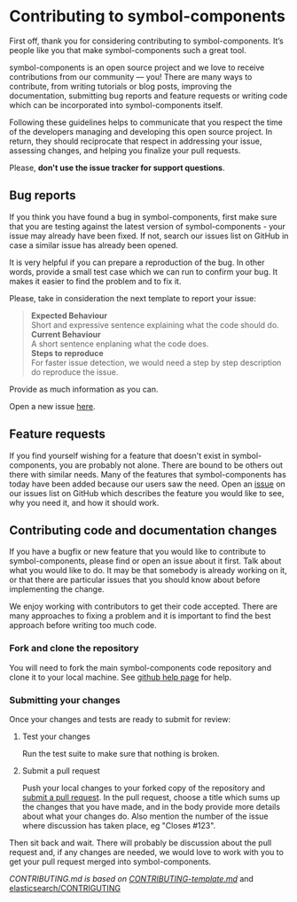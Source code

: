 # Contributing to symbol-components

First off, thank you for considering contributing to symbol-components.
It’s people like you that make symbol-components such a great tool.

symbol-components is an open source project and we love to receive contributions from
our community — you! There are many ways to contribute, from writing tutorials or blog
posts, improving the documentation, submitting bug reports and feature requests or
writing code which can be incorporated into symbol-components itself.

Following these guidelines helps to communicate that you respect the time of
the developers managing and developing this open source project. In return,
they should reciprocate that respect in addressing your issue, assessing changes,
and helping you finalize your pull requests.

Please, **don't use the issue tracker for support questions**.

## Bug reports

If you think you have found a bug in symbol-components, first make sure that you
are testing against the latest version of symbol-components - your issue may already
have been fixed. If not, search our issues list on GitHub in case a similar
issue has already been opened.

It is very helpful if you can prepare a reproduction of the bug. In other words,
provide a small test case which we can run to confirm your bug. It makes it easier to
find the problem and to fix it.

Please, take in consideration the next template to report your issue:

> **Expected Behaviour**\
> Short and expressive sentence explaining what the code should do.\
> **Current Behaviour**\
> A short sentence enplaning what the code does. \
> **Steps to reproduce**\
> For faster issue detection, we would need a step by step description do reproduce the issue.


Provide as much information as you can.

Open a new issue [here](github-issues).

## Feature requests

If you find yourself wishing for a feature that doesn't exist in symbol-components,
you are probably not alone. There are bound to be others out there with similar
needs. Many of the features that symbol-components has today have been added because
our users saw the need. Open an [issue](github-issues) on our issues list on GitHub which describes
the feature you would like to see, why you need it, and how it should work.

## Contributing code and documentation changes

If you have a bugfix or new feature that you would like to contribute to symbol-components, please find or open an issue
about it first. Talk about what you would like to do. It may be that somebody is already working on it, or that there
are particular issues that you should know about before implementing the change.

We enjoy working with contributors to get their code accepted. There are many approaches to fixing a problem and it is
important to find the best approach before writing too much code.

### Fork and clone the repository

You will need to fork the main symbol-components code repository and clone
it to your local machine. See [github help page](https://help.github.com/articles/fork-a-repo/) for help.

### Submitting your changes

Once your changes and tests are ready to submit for review:

1. Test your changes

    Run the test suite to make sure that nothing is broken.

2. Submit a pull request

    Push your local changes to your forked copy of the repository and [submit a pull request](https://help.github.com/articles/about-pull-requests/). In the pull request, choose a title which sums up the changes that you have made, and in the body provide more details about what your changes do. Also mention the number of the issue where discussion has taken place, eg "Closes #123".

Then sit back and wait. There will probably be discussion about the pull request and, if any changes are needed, we would love to work with you to get your pull request merged into symbol-components.

*CONTRIBUTING.md is based on [CONTRIBUTING-template.md](https://github.com/nayafia/contributing-template/blob/master/CONTRIBUTING-template.md)* and [elasticsearch/CONTRIGUTING](https://github.com/elastic/elasticsearch/blob/master/CONTRIBUTING.md)

[pull-request]:https://help.github.com/articles/about-pull-requests/
[github-issues]:https://github.com/symbol/symbol-components/issues
